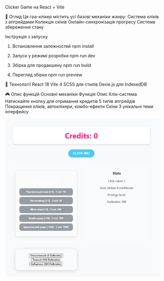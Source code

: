 Clicker Game на React + Vite

📌 Огляд
Ця гра-клікер містить усі базові механіки жанру:
Система кліків з апгрейдами
Колекція скінів
Онлайн-синхронізація прогресу
Система збереження стану

Інструкція з запуску
1. Встановлення залежностей
npm install

2. Запуск у режимі розробки
npm run dev

3. Збірка для продакшену
npm run build

4. Перегляд збірки
npm run preview

🔧 Технології
React 18
Vite 4
SCSS для стилів
Dexie.js для IndexedDB

🎮 Опис функцій
Основні механіки
        Функція                 	       Опис
Клік-система	         Натискайте кнопку для отримання кредитів
5 типів апгрейдів	    Покращення кліків, автоклікери, комбо-ефекти
Скіни	                    3 унікальні теми інтерфейсу

![alt text](<image.png>) 

